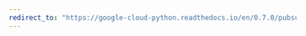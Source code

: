 ```yaml
---
redirect_to: "https://google-cloud-python.readthedocs.io/en/0.7.0/pubsub-subscription.html"
---
```

